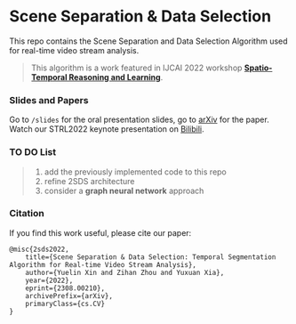 # Scene Separation & Data Selection
This repo contains the Scene Separation and Data Selection Algorithm used for real-time video stream analysis.
> This algorithm is a work featured in IJCAI 2022 workshop [**Spatio-Temporal Reasoning and Learning**](https://strl2022.github.io/).

### Slides and Papers
Go to `/slides` for the oral presentation slides, go to [arXiv](https://arxiv.org/abs/2308.00210) for the paper.    
Watch our STRL2022 keynote presentation on [Bilibili](https://www.bilibili.com/video/BV1xt421H7ih/?vd_source=106eabaf97d4bcbabe8c343c9cf79fe6).

### TO DO List
> 1. add the previously implemented code to this repo    
> 2. refine 2SDS architecture
> 3. consider a **graph neural network** approach

### Citation
If you find this work useful, please cite our paper:
```
@misc{2sds2022,
    title={Scene Separation & Data Selection: Temporal Segmentation Algorithm for Real-time Video Stream Analysis}, 
    author={Yuelin Xin and Zihan Zhou and Yuxuan Xia},
    year={2022},
    eprint={2308.00210},
    archivePrefix={arXiv},
    primaryClass={cs.CV}
}
```
